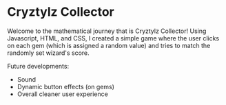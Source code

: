 # Cryztylz Collector

Welcome to the mathematical journey that is Cryztylz Collector! Using Javascript, HTML, and CSS, I created a simple game where the user clicks on each gem (which is assigned a random value) and tries to match the randomly set wizard's score.

Future developments:

- Sound
- Dynamic button effects (on gems)
- Overall cleaner user experience